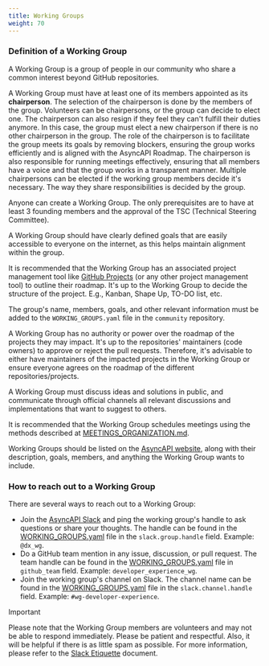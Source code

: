 ```yaml
---
title: Working Groups
weight: 70
---
```


### Definition of a Working Group

A Working Group is a group of people in our community who share a common interest beyond GitHub repositories.

A Working Group must have at least one of its members appointed as its **chairperson**.
The selection of the chairperson is done by the members of the group. Volunteers can be chairpersons, or the group can decide to elect one. The chairperson can also resign if they feel they can't fulfill their duties anymore. In this case, the group must elect a new chairperson if there is no other chairperson in the group.
The role of the chairperson is to facilitate the group meets its goals by removing blockers, ensuring the group works efficiently and is aligned with the AsyncAPI Roadmap. The chairperson is also responsible for running meetings effectively, ensuring that all members have a voice and that the group works in a transparent manner.
Multiple chairpersons can be elected if the working group members decide it's necessary. The way they share responsibilities is decided by the group.

Anyone can create a Working Group. The only prerequisites are to have at least 3 founding members and the approval of the TSC (Technical Steering Committee).

A Working Group should have clearly defined goals that are easily accessible to everyone on the internet, as this helps maintain alignment within the group.

It is recommended that the Working Group has an associated project management tool like [GitHub Projects](https://docs.github.com/en/issues/planning-and-tracking-with-projects/creating-projects/creating-a-project) (or any other project management tool) to outline their roadmap. It's up to the Working Group to decide the structure of the project. E.g., Kanban, Shape Up, TO-DO list, etc.

The group's name, members, goals, and other relevant information must be added to the `WORKING_GROUPS.yaml` file in the `community` repository.

A Working Group has no authority or power over the roadmap of the projects they may impact. It's up to the repositories' maintainers (code owners) to approve or reject the pull requests. Therefore, it's advisable to either have maintainers of the impacted projects in the Working Group or ensure everyone agrees on the roadmap of the different repositories/projects.

A Working Group must discuss ideas and solutions in public, and communicate through official channels all relevant discussions and implementations that want to suggest to others.

It is recommended that the Working Group schedules meetings using the methods described at [MEETINGS_ORGANIZATION.md](../060-meetings-and-communication/MEETINGS_ORGANIZATION.md).

Working Groups should be listed on the [AsyncAPI website](https://www.asyncapi.com), along with their description, goals, members, and anything the Working Group wants to include.

### How to reach out to a Working Group

There are several ways to reach out to a Working Group:

- Join the [AsyncAPI Slack](https://www.asyncapi.com/slack-invite) and ping the working group's handle to ask questions or share your thoughts. The handle can be found in the [WORKING_GROUPS.yaml](../../WORKING_GROUPS.yaml) file in the `slack.group.handle` field. Example: `@dx_wg`.
- Do a GitHub team mention in any issue, discussion, or pull request. The team handle can be found in the [WORKING_GROUPS.yaml](../../WORKING_GROUPS.yaml) file in `github_team` field. Example: `developer_experience_wg`.
- Join the working group's channel on Slack. The channel name can be found in the [WORKING_GROUPS.yaml](../../WORKING_GROUPS.yaml) file in the `slack.channel.handle` field. Example: `#wg-developer-experience`.

> [!IMPORTANT]
> Please note that the Working Group members are volunteers and may not be able to respond immediately. Please be patient and respectful. Also, it will be helpful if there is as little spam as possible. For more information, please refer to the [Slack Etiquette](../060-meetings-and-communication/slack-etiquette.md) document.